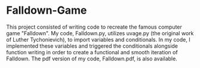 # Falldown-Game
This project consisted of writing code to recreate the famous computer game "Falldown". My code, Falldown.py, utilizes
uvage.py (the original work of Luther Tychonievich), to import variables and conditionals. In my code, I implemented these variables and triggered the conditionals alongside function writing in order to create a functional and smooth iteration of Falldown. The pdf version of my code, Falldown.pdf, is also available.
